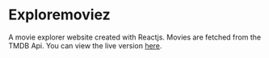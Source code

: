 # Exploremoviez

A movie explorer website created with Reactjs. Movies are fetched from the TMDB Api.
You can view the live version [here](https://exploremoviez.netlify.com/).
